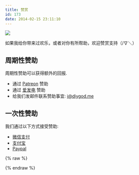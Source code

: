 ```yaml
---
title: 赞赏
id: 173
date: 2014-02-15 23:11:10
---
```


![](/images/donate.jpg)

如果我给你带来过欢乐，或者对你有所帮助，欢迎赞赏支持（/∇＼）

## 周期性赞助

周期性赞助可以获得额外的回报.

-   通过 [Patreon](https://www.patreon.com/DIYgod) 赞助
-   通过 [爱发电](https://afdian.net/@diygod) 赞助
-   给我们发邮件联系赞助事宜: i@diygod.me

## 一次性赞助

我们通过以下方式接受赞助:

-   [微信支付](https://diygod.me/images/wx.jpg)
-   [支付宝](https://diygod.me/images/zfb.jpg)
-   [Paypal](https://www.paypal.me/DIYgod)

{% raw %}
<script data-ad-client="ca-pub-5433699470727157" async src="https://pagead2.googlesyndication.com/pagead/js/adsbygoogle.js"></script>
<!-- 博客投喂页展示demo -->
<ins class="adsbygoogle"
     style="display:block"
     data-ad-client="ca-pub-5433699470727157"
     data-ad-slot="6239237343"
     data-ad-format="auto"
     data-full-width-responsive="true"></ins>
<script>
     (adsbygoogle = window.adsbygoogle || []).push({});
</script>
{% endraw %}
